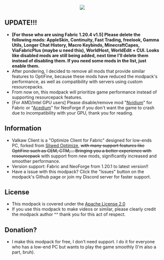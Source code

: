 <p align="center">
  <img src="https://i.imgur.com/YwWsgOQ.png" />
</p>

## UPDATE!!!
- **[For those who are using Fabric 1.20.4 v1.5] Please delete the following mods: AppleSkin, Continuity, Fast Trading, freelook, Gamma Utils, Longer Chat History, Macro Keybinds, MinecraftCapes, ViaFabricPlus (maybe u need this), WorldHost, WorldEdit +  CUI. Looks like disabled mods are still being added, next time I'll delete them instead of disabling them. If you need some mods in the list, just enable them.**
- After pondering, I decided to remove all mods that provide similar features to OptiFine, because these mods have reduced the modpack's performance, as well as compatibility with servers using custom resourcepacks.
- From now on, this modpack will prioritize game performance instead of supporting resourcepack features.
- [For AMD/Intel GPU users] Please disable/remove mod "[Nvidium](https://modrinth.com/mod/nvidium)" for Fabric or "[Acedium](https://github.com/ferriarnus/acedium)" for NeoForge if you don't want the game to crash due to incompatibility with your GPU, thank you for reading.

## Information
- Valkaw Client is a "Optimize Client for Fabric" designed for low-ends PC, forked from [Sliwed Optimize](https://modrinth.com/modpack/sliwed-optimize), ~~with many support features like OptiFine such as CEM, CTM,... Bringing you a better experience with resourcepack~~ with support from new mods, significantly increased and smoother performance.
- Version support: Fabric and NeoForge from 1.20.1 to latest version!!
- Have a issue with this modpack? Click the "Issues" button on the modpack's Github page or join my Discord server for faster support.

## License
- This modpack is covered under the [Apache License 2.0](https://www.apache.org/licenses/LICENSE-2.0.txt)
- If you use this modpack to make videos or similar, please clearly credit the modpack author ^^ thank you for this act of respect.
## Donation?
- I make this modpack for free, I don't need support. I do it for everyone who has a low-end PC but wants to play the game smoothly (I'm also a part, bruh).

